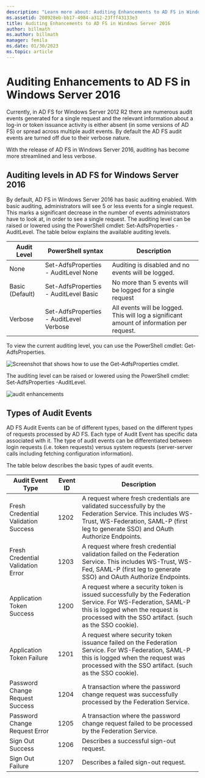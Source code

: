 ```yaml
---
description: "Learn more about: Auditing Enhancements to AD FS in Windows Server 2016"
ms.assetid: 208928eb-bb17-4984-a312-23fff43133e3
title: Auditing Enhancements to AD FS in Windows Server 2016
author: billmath
ms.author: billmath
manager: femila
ms.date: 01/30/2023
ms.topic: article
---
```


# Auditing Enhancements to AD FS in Windows Server 2016

Currently, in AD FS for Windows Server 2012 R2 there are numerous audit events generated for a single request and the relevant information about a log-in or token issuance activity is either absent (in some versions of AD FS) or spread across multiple audit events. By default the AD FS audit events are turned off due to their verbose nature.

With the release of AD FS in Windows Server 2016, auditing has become more streamlined and less verbose.

## Auditing levels in AD FS for Windows Server 2016
By default, AD FS in Windows Server 2016 has basic auditing enabled.  With basic auditing, administrators will see 5 or less events for a single request.  This marks a significant decrease in the number of events administrators have to look at, in order to see a single request.   The auditing level can be raised or lowered using the PowerShell cmdlet:  Set-AdfsProperties -AuditLevel.  The table below explains the available auditing levels.

| Audit Level | PowerShell syntax | Description |
|--|--|--|
| None | Set-AdfsProperties - AuditLevel None | Auditing is disabled and no events will be logged. |
| Basic (Default) | Set-AdfsProperties - AuditLevel Basic | No more than 5 events will be logged for a single request |
| Verbose | Set-AdfsProperties - AuditLevel Verbose | All events will be logged.  This will log a significant amount of information per request. |

To view the current auditing level, you can use the PowerShell cmdlet:  Get-AdfsProperties.

![Screenshot that shows how to use the Get-AdfsProperties cmdlet.](media/Auditing-Enhancements-to-AD-FS-in-Windows-Server-2016/ADFS_Audit_1.PNG)

The auditing level can be raised or lowered using the PowerShell cmdlet:  Set-AdfsProperties -AuditLevel.

![audit enhancements](media/Auditing-Enhancements-to-AD-FS-in-Windows-Server-2016/ADFS_Audit_2.png)

## Types of Audit Events
AD FS Audit Events can be of different types, based on the different types of requests processed by AD FS. Each type of Audit Event has specific data associated with it.  The type of audit events can be differentiated between login requests (i.e. token requests) versus system requests (server-server calls including fetching configuration information).

The table below describes the basic types of audit events.

| Audit Event Type | Event ID | Description |
|--|--|--|
| Fresh Credential Validation Success | 1202 | A request where fresh credentials are validated successfully by the Federation Service. This includes WS-Trust, WS-Federation, SAML-P (first leg to generate SSO) and OAuth Authorize Endpoints. |
| Fresh Credential Validation Error | 1203 | A request where fresh credential validation failed on the Federation Service. This includes WS-Trust, WS-Fed, SAML-P (first leg to generate SSO) and OAuth Authorize Endpoints. |
| Application Token Success | 1200 | A request where a security token is issued successfully by the Federation Service. For WS-Federation, SAML-P this is logged when the request is processed with the SSO artifact. (such as the SSO cookie). |
| Application Token Failure | 1201 | A request where  security token issuance failed on the Federation Service. For WS-Federation, SAML-P this is logged when the request was processed with the SSO artifact. (such as the SSO cookie). |
| Password Change Request Success | 1204 | A transaction where the password change request was successfully processed by the Federation Service. |
| Password Change Request Error | 1205 | A transaction where the password change request failed to be processed by the Federation Service. |
| Sign Out Success | 1206 | Describes a successful sign-out request. |
| Sign Out Failure | 1207 | Describes a failed sign-out request. |
